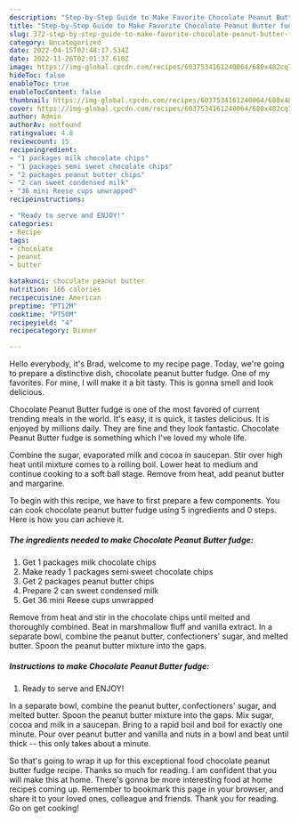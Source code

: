 ```yaml
---
description: "Step-by-Step Guide to Make Favorite Chocolate Peanut Butter fudge"
title: "Step-by-Step Guide to Make Favorite Chocolate Peanut Butter fudge"
slug: 372-step-by-step-guide-to-make-favorite-chocolate-peanut-butter-fudge
category: Uncategorized
date: 2022-04-15T02:48:17.534Z
date: 2022-11-26T02:01:37.610Z
image: https://img-global.cpcdn.com/recipes/6037534161240064/680x482cq70/chocolate-peanut-butter-fudge-recipe-main-photo.jpg
hideToc: false
enableToc: true
enableTocContent: false
thumbnail: https://img-global.cpcdn.com/recipes/6037534161240064/680x482cq70/chocolate-peanut-butter-fudge-recipe-main-photo.jpg
cover: https://img-global.cpcdn.com/recipes/6037534161240064/680x482cq70/chocolate-peanut-butter-fudge-recipe-main-photo.jpg
author: Admin
authorAv: notfound
ratingvalue: 4.8
reviewcount: 15
recipeingredient:
- "1 packages milk chocolate chips"
- "1 packages semi sweet chocolate chips"
- "2 packages peanut butter chips"
- "2 can sweet condensed milk"
- "36 mini Reese cups unwrapped"
recipeinstructions:

- "Ready to serve and ENJOY!"
categories:
- Recipe
tags:
- chocolate
- peanut
- butter

katakunci: chocolate peanut butter 
nutrition: 166 calories
recipecuisine: American
preptime: "PT12M"
cooktime: "PT50M"
recipeyield: "4"
recipecategory: Dinner

---
```



Hello everybody, it's Brad, welcome to my recipe page. Today, we're going to prepare a distinctive dish, chocolate peanut butter fudge. One of my favorites. For mine, I will make it a bit tasty. This is gonna smell and look delicious.

Chocolate Peanut Butter fudge is one of the most favored of current trending meals in the world. It's easy, it is quick, it tastes delicious. It is enjoyed by millions daily. They are fine and they look fantastic. Chocolate Peanut Butter fudge is something which I've loved my whole life.

Combine the sugar, evaporated milk and cocoa in saucepan. Stir over high heat until mixture comes to a rolling boil. Lower heat to medium and continue cooking to a soft ball stage. Remove from heat, add peanut butter and margarine.


To begin with this recipe, we have to first prepare a few components. You can cook chocolate peanut butter fudge using 5 ingredients and 0 steps. Here is how you can achieve it.

<!--inarticleads1-->

##### The ingredients needed to make Chocolate Peanut Butter fudge:

1. Get 1 packages milk chocolate chips
1. Make ready 1 packages semi sweet chocolate chips
1. Get 2 packages peanut butter chips
1. Prepare 2 can sweet condensed milk
1. Get 36 mini Reese cups unwrapped


Remove from heat and stir in the chocolate chips until melted and thoroughly combined. Beat in marshmallow fluff and vanilla extract. In a separate bowl, combine the peanut butter, confectioners&#39; sugar, and melted butter. Spoon the peanut butter mixture into the gaps. 

<!--inarticleads2-->

##### Instructions to make Chocolate Peanut Butter fudge:


1. Ready to serve and ENJOY!

In a separate bowl, combine the peanut butter, confectioners&#39; sugar, and melted butter. Spoon the peanut butter mixture into the gaps. Mix sugar, cocoa and milk in a saucepan. Bring to a rapid boil and boil for exactly one minute. Pour over peanut butter and vanilla and nuts in a bowl and beat until thick -- this only takes about a minute. 

So that's going to wrap it up for this exceptional food chocolate peanut butter fudge recipe. Thanks so much for reading. I am confident that you will make this at home. There's gonna be more interesting food at home recipes coming up. Remember to bookmark this page in your browser, and share it to your loved ones, colleague and friends. Thank you for reading. Go on get cooking!
